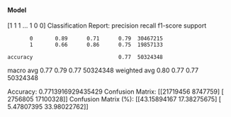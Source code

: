 #### Model
[1 1 1 ... 1 0 0]
Classification Report:
              precision    recall  f1-score   support

           0       0.89      0.71      0.79  30467215
           1       0.66      0.86      0.75  19857133

    accuracy                           0.77  50324348
   macro avg       0.77      0.79      0.77  50324348
weighted avg       0.80      0.77      0.77  50324348

Accuracy: 0.7713916929435429
Confusion Matrix:
[[21719456  8747759]
 [ 2756805 17100328]]
Confusion Matrix (%):
[[43.15894167 17.38275675]
 [ 5.47807395 33.98022762]]
